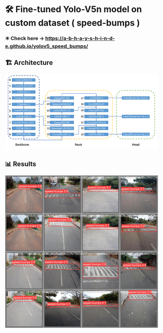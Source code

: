 # 🛠️ Fine-tuned Yolo-V5n model on custom dataset ( speed-bumps )
### ✴️ Check here -> https://a-b-h-a-y-s-h-i-n-d-e.github.io/yolov5_speed_bumps/  


## 🏗️ Architecture
<p align='center'>
<img width = 800 src='readme_assets/YOLOv5n-network-structure.png'>
</p>

## 📊 Results
<p align='center'>
<img width = 800 src='readme_assets/val_batch0_pred.jpg'>
</p>
